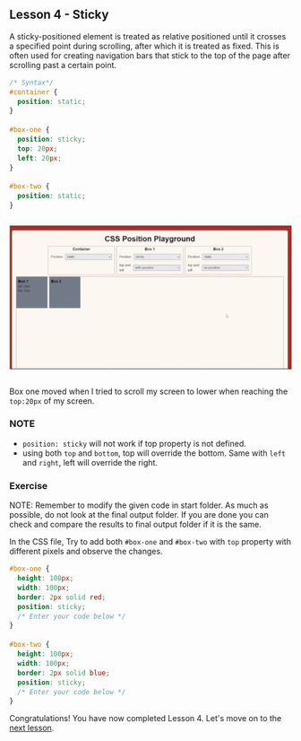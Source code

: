 ## Lesson 4 - Sticky

A sticky-positioned element is treated as relative positioned until it crosses a specified point during scrolling, after which it is treated as fixed. This is often used for creating navigation bars that stick to the top of the page after scrolling past a certain point.

```css
/* Syntax*/
#container {
  position: static;
}

#box-one {
  position: sticky;
  top: 20px;
  left: 20px;
}

#box-two {
  position: static;
}
```

![Sticky Sample Output](../images/sticky.gif)

Box one moved when I tried to scroll my screen to lower when reaching the `top:20px` of my screen.

### NOTE

- `position: sticky` will not work if top property is not defined.
- using both `top` and `bottom`, top will override the bottom. Same with `left` and `right`, left will override the right.

### Exercise

NOTE: Remember to modify the given code in start folder. As much as possible, do not look at the final output folder. If you are done you can check and compare the results to final output folder if it is the same.

In the CSS file, Try to add both `#box-one` and `#box-two` with `top` property with different pixels and observe the changes.

```css
#box-one {
  height: 100px;
  width: 100px;
  border: 2px solid red;
  position: sticky;
  /* Enter your code below */
}

#box-two {
  height: 100px;
  width: 100px;
  border: 2px solid blue;
  position: sticky;
  /* Enter your code below */
}
```

Congratulations! You have now completed Lesson 4. Let's move on to the [next lesson](https://github.com/sharproyalz/css-position/blob/main/5_Lesson/README.md#lesson-5---fixed).
